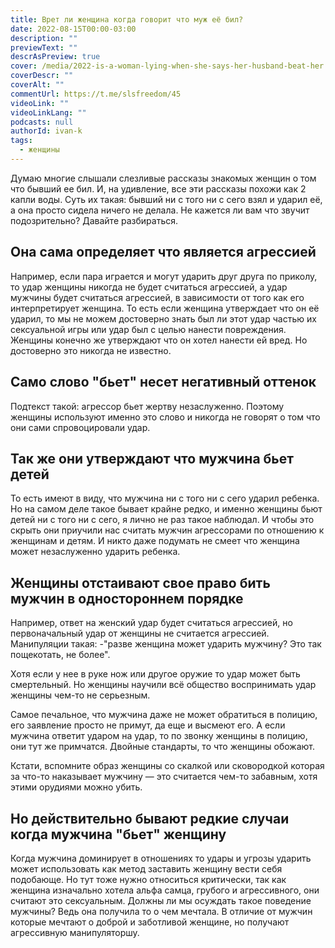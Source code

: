 ```yaml
---
title: Врет ли женщина когда говорит что муж её бил?
date: 2022-08-15T00:00-03:00
description: ""
previewText: ""
descrAsPreview: true
cover: /media/2022-is-a-woman-lying-when-she-says-her-husband-beat-her.avif
coverDescr: ""
coverAlt: ""
commentUrl: https://t.me/slsfreedom/45
videoLink: ""
videoLinkLang: ""
podcasts: null
authorId: ivan-k
tags:
  - женщины
---
```

Думаю многие слышали слезливые рассказы знакомых женщин о том что бывший ее бил. И, на удивление, все эти рассказы похожи как 2 капли воды. Суть их такая: бывший ни с того ни с сего взял и ударил её, а она просто сидела ничего не делала. Не кажется ли вам что звучит подозрительно? Давайте разбираться.

## Она сама определяет что является агрессией

Например, если пара играется и могут ударить друг друга по приколу, то удар женщины никогда не будет считаться агрессией, а удар мужчины будет считаться агрессией, в зависимости от того как его интерпретирует женщина. То есть если женщина утверждает что он её ударил, то мы не можем достоверно знать был ли этот удар частью их сексуальной игры или удар был с целью нанести повреждения. Женщины конечно же утверждают что он хотел нанести ей вред. Но достоверно это никогда не известно.

## Само слово "бьет" несет негативный оттенок

Подтекст такой: агрессор бьет жертву незаслуженно. Поэтому женщины используют именно это слово и никогда не говорят о том что они сами спровоцировали удар.

## Так же они утверждают что мужчина бьет детей

То есть имеют в виду, что мужчина ни с того ни с сего ударил ребенка. Но на самом деле такое бывает крайне редко, и именно женщины бьют детей ни с того ни с сего, я лично не раз такое наблюдал. И чтобы это скрыть они приучили нас считать мужчин агрессорами по отношению к женщинам и детям. И никто даже подумать не смеет что женщина может незаслуженно ударить ребенка.

## Женщины отстаивают свое право бить мужчин в одностороннем порядке

Например, ответ на женский удар будет считаться агрессией, но первоначальный удар от женщины не считается агрессией. Манипуляции такая: -"разве женщина может ударить мужчину? Это так пощекотать, не более".

Хотя если у нее в руке нож или другое оружие то удар может быть смертельный. Но женщины научили всё общество воспринимать удар женщины чем-то не серьезным.

Самое печальное, что мужчина даже не может обратиться в полицию, его заявление просто не примут, да еще и высмеют его. А если мужчина ответит ударом на удар, то по звонку женщины в полицию, они тут же примчатся. Двойные стандарты, то что женщины обожают.

Кстати, вспомните образ женщины со скалкой или сковородкой которая за что-то наказывает мужчину — это считается чем-то забавным, хотя этими орудиями можно убить.

## Но действительно бывают редкие случаи когда мужчина "бьет" женщину

Когда мужчина доминирует в отношениях то удары и угрозы ударить может использовать как метод заставить женщину вести себя подобающе. Но тут тоже нужно относиться критически, так как женщина изначально хотела альфа самца, грубого и агрессивного, они считают это сексуальным. Должны ли мы осуждать такое поведение мужчины? Ведь она получила то о чем мечтала. В отличие от мужчин которые мечтают о доброй и заботливой женщине, но получают агрессивную манипуляторшу.
